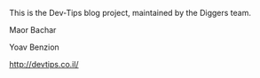 This is the Dev-Tips blog project, maintained by the Diggers team.

Maor Bachar

Yoav Benzion

http://devtips.co.il/
